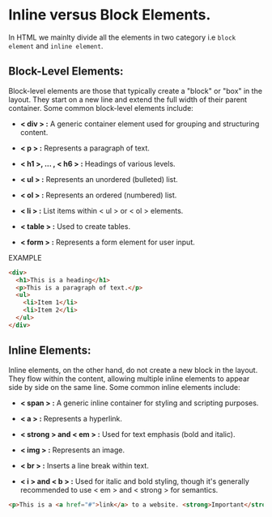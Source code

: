# Inline versus Block Elements.

In HTML we mainlty divide all the elements in two category i.e `block element` and `inline element`.

## Block-Level Elements:

Block-level elements are those that typically create a "block" or "box" in the layout. They start on a new line and extend the full width of their parent container. Some common block-level elements include:

* **< div >  :** A generic container element used for grouping and structuring content.

* **< p >  :** Represents a paragraph of text.

* **< h1 >, ... , < h6 >  :** Headings of various levels.

* **< ul >  :** Represents an unordered (bulleted) list.

* **< ol >  :** Represents an ordered (numbered) list.

* **< li >  :** List items within < ul > or < ol > elements.

* **< table >  :** Used to create tables.

* **< form >  :** Represents a form element for user input.

EXAMPLE
```HTML
<div>
  <h1>This is a heading</h1>
  <p>This is a paragraph of text.</p>
  <ul>
    <li>Item 1</li>
    <li>Item 2</li>
  </ul>
</div>
```

## Inline Elements:

Inline elements, on the other hand, do not create a new block in the layout. They flow within the content, allowing multiple inline elements to appear side by side on the same line. Some common inline elements include:

* **< span >  :** A generic inline container for styling and scripting purposes.

* **< a >  :** Represents a hyperlink.

* **< strong > and < em >  :** Used for text emphasis (bold and italic).

* **< img >  :** Represents an image.

* **< br >  :** Inserts a line break within text.

* **< i > and < b >  :** Used for italic and bold styling, though it's generally recommended to use < em > and < strong > for semantics.

```HTML
<p>This is a <a href="#">link</a> to a website. <strong>Important</strong> information here.</p>
```
